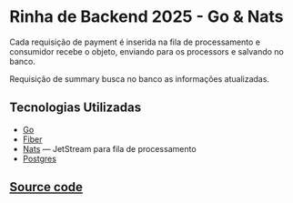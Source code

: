 # Rinha de Backend 2025 - Go & Nats

Cada requisição de payment é inserida na fila de processamento e
consumidor recebe o objeto, enviando para os processors e salvando no banco.

Requisição de summary busca no banco as informações atualizadas.

## Tecnologias Utilizadas

- [Go](https://go.dev/)
- [Fiber](https://gofiber.io/)
- [Nats](https://nats.io/) — JetStream para fila de processamento
- [Postgres](https://www.postgresql.org/)

## [Source code](https://github.com/lczago/rinha-25-go-nats)